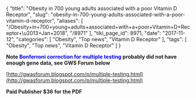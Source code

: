 {
    "title": "Obesity in 700 young adults associated with a poor Vitamin D Receptor",
    "slug": "obesity-in-700-young-adults-associated-with-a-poor-vitamin-d-receptor",
    "aliases": [
        "/Obesity+in+700+young+adults+associated+with+a+poor+Vitamin+D+Receptor+\u2013+Jan+2018",
        "/8971"
    ],
    "tiki_page_id": 8971,
    "date": "2017-11-12",
    "categories": [
        "Obesity",
        "Top news",
        "Vitamin D Receptor"
    ],
    "tags": [
        "Obesity",
        "Top news",
        "Vitamin D Receptor"
    ]
}


**Note <span style="color:#00F;">Bonferroni correction for multiple testing</span> probably did not have enough gene data, see GWS Forum below** 

[http://gwasforum.blogspot.com/p/multiple-testing.html](http://gwasforum.blogspot.com/p/multiple-testing.html)

 **Paid Publisher $36 for the PDF**